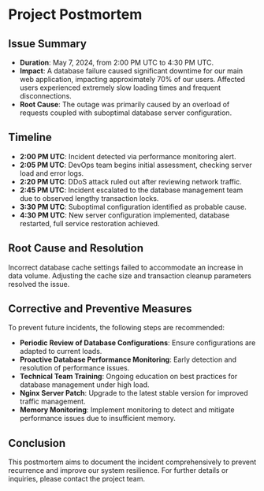 # Project Postmortem

## Issue Summary
- **Duration**: May 7, 2024, from 2:00 PM UTC to 4:30 PM UTC.
- **Impact**: A database failure caused significant downtime for our main web application, impacting approximately 70% of our users. Affected users experienced extremely slow loading times and frequent disconnections.
- **Root Cause**: The outage was primarily caused by an overload of requests coupled with suboptimal database server configuration.

## Timeline
- **2:00 PM UTC**: Incident detected via performance monitoring alert.
- **2:05 PM UTC**: DevOps team begins initial assessment, checking server load and error logs.
- **2:20 PM UTC**: DDoS attack ruled out after reviewing network traffic.
- **2:45 PM UTC**: Incident escalated to the database management team due to observed lengthy transaction locks.
- **3:30 PM UTC**: Suboptimal configuration identified as probable cause.
- **4:30 PM UTC**: New server configuration implemented, database restarted, full service restoration achieved.

## Root Cause and Resolution
Incorrect database cache settings failed to accommodate an increase in data volume. Adjusting the cache size and transaction cleanup parameters resolved the issue.

## Corrective and Preventive Measures
To prevent future incidents, the following steps are recommended:
- **Periodic Review of Database Configurations**: Ensure configurations are adapted to current loads.
- **Proactive Database Performance Monitoring**: Early detection and resolution of performance issues.
- **Technical Team Training**: Ongoing education on best practices for database management under high load.
- **Nginx Server Patch**: Upgrade to the latest stable version for improved traffic management.
- **Memory Monitoring**: Implement monitoring to detect and mitigate performance issues due to insufficient memory.

## Conclusion
This postmortem aims to document the incident comprehensively to prevent recurrence and improve our system resilience. For further details or inquiries, please contact the project team.
